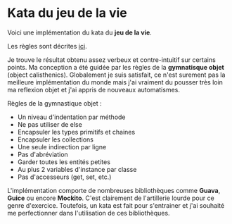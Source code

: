 # Kata du jeu de la vie

Voici une implémentation du kata du __jeu de la vie__.

Les règles sont décrites [ici](http://fr.wikipedia.org/wiki/Jeu_de_la_vie).

Je trouve le résultat obtenu assez verbeux et contre-intuitif sur certains points. Ma conception a été guidée par les règles de la __gymnatisque objet__ (object calisthenics). Globalement je suis satisfait, ce n'est surement pas la meilleure implémentation du monde mais j'ai vraiment du pousser très loin ma reflexion objet et j'ai appris de nouveaux automatismes.

Règles de la gymnastique objet :
* Un niveau d'indentation par méthode
* Ne pas utiliser de else
* Encapsuler les types primitifs et chaines
* Encapsuler les collections
* Une seule indirection par ligne
* Pas d'abréviation
* Garder toutes les entités petites
* Au plus 2 variables d'instance par classe
* Pas d'accesseurs (get, set, etc.)

L'implémentation comporte de nombreuses bibliothèques comme __Guava__, __Guice__ ou encore __Mockito__. C'est clairement de l'artillerie lourde pour ce genre d'exercice. Toutefois, un kata est fait pour s'entrainer et j'ai souhaité me perfectionner dans l'utilisation de ces bibliothèques.



